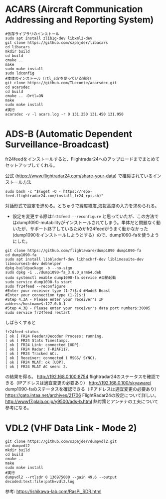 # ACARS (Aircraft Communication Addressing and Reporting System)
```
#依存ライブラリのインストール
sudo apt install zlib1g-dev libxml2-dev
git clone https://github.com/szpajder/libacars
cd libacars
mkdir build
cd build
cmake ..
make
sudo make install
sudo ldconfig
#本体のインストール（rtl_sdrを使っている場合）
git clone https://github.com/TLeconte/acarsdec.git
cd acarsdec
cd build
cmake .. -Drtl=ON
make
sudo make install
#実行
acarsdec -v -l acars.log -r 0 131.250 131.450 131.950
```
# ADS-B (Automatic Dependent Surveillance-Broadcast)
fr24feedをインストールすると、Flightradar24へのアップロードまでまとめてセットアップしてくれる。

公式 (https://www.flightradar24.com/share-your-data) で推奨されているインストール方法
```
sudo bash -c "$(wget -O - https://repo-feed.flightradar24.com/install_fr24_rpi.sh)"
```
対話形式で設定を進める。とちゅうで緯度経度,海抜高度の入力を求められる。
- 設定を変更する際は`fr24feed --reconfigure`
と思っていたが、この方法ではdump1090-mutabilityがインストールされてしまう。単体だと問題なく動いたが、サポート終了しているためかfr24feedがうまく動かなかった(dump1090をインストールしようとする）ので、dump1090-faを使うようにした。
```
git clone https://github.com/flightaware/dump1090 dump1090-fa
cd dump1090-fa
sudo apt install libbladerf-dev libhackrf-dev liblimesuite-dev libncurses5-dev debhelper
dpkg-buildpackage -b --no-sign
sudo dpkg -i ../dump1090-fa_3.8.0_arm64.deb
sudo systemctl enable dump1090-fa.service #自動起動
sudo service dump1090-fa start
sudo fr24feed --reconfigure
#Enter your receiver type (1-7)$:4 #ModeS Beast
#Enter your connection type (1-2)$:1
#Step 4.3A - Please enter your receiver's IP address/hostname$:127.0.0.1
#Step 4.3B - Please enter your receiver's data port number$:30005
sudo service fr24feed restart
```
しばらくすると
```
fr24feed-status
[ ok ] FR24 Feeder/Decoder Process: running.
[ ok ] FR24 Stats Timestamp:.
[ ok ] FR24 Link: connected [UDP].
[ ok ] FR24 Radar: T-RJAF117.
[ ok ] FR24 Tracked AC:.
[ ok ] Receiver: connected ( MSGS/ SYNC).
[ ok ] FR24 MLAT: ok [UDP].
[ ok ] FR24 MLAT AC seen: 2.
```
の結果を得る。
http://192.168.0.100:8754 flightradar24のステータスを確認できる（IPアドレスは適宜変更の必要あり）
http://192.168.0.100/skyaware/ dump1090-faのステータスを確認できる（IPアドレスは適宜変更の必要あり）
https://gato.intaa.net/archives/21706 FlightRadar24の設定について詳しい。
http://www17.plala.or.jp/y9500/ads-b.html 熱対策とアンテナの工夫について参考になる。

# VDL2 (VHF Data Link - Mode 2)
```
git clone https://github.com/szpajder/dumpvdl2.git
cd dumpvdl2
mkdir build
cd build
cmake ..
make
sudo make install
#実行
dumpvdl2 --rtlsdr 0 136975000 --gain 49.6 --output decoded:text:file:path=vdl2.log
```

参考: https://ishikawa-lab.com/RasPi_SDR.html
